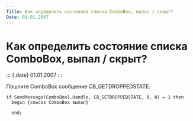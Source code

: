 ```yaml
---
Title: Как определить состояние списка ComboBox, выпал / скрыт?
Date: 01.01.2007
---
```



Как определить состояние списка ComboBox, выпал / скрыт?
=======================================================

::: {.date}
01.01.2007
:::

Пошлите ComboBox сообщение CB\_GETDROPPEDSTATE.

    if SendMessage(ComboBox1.Handle, CB_GETDROPPEDSTATE, 0, 0) = 1 then
      begin {список ComboBox выпал}
     
      end;
